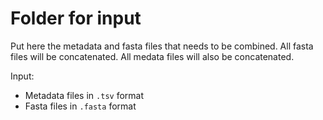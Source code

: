 # Folder for input
Put here the metadata and fasta files that needs to be combined. All fasta files will be concatenated. All medata files will also be concatenated. 

Input: 

* Metadata files in `.tsv` format
* Fasta files in `.fasta` format
